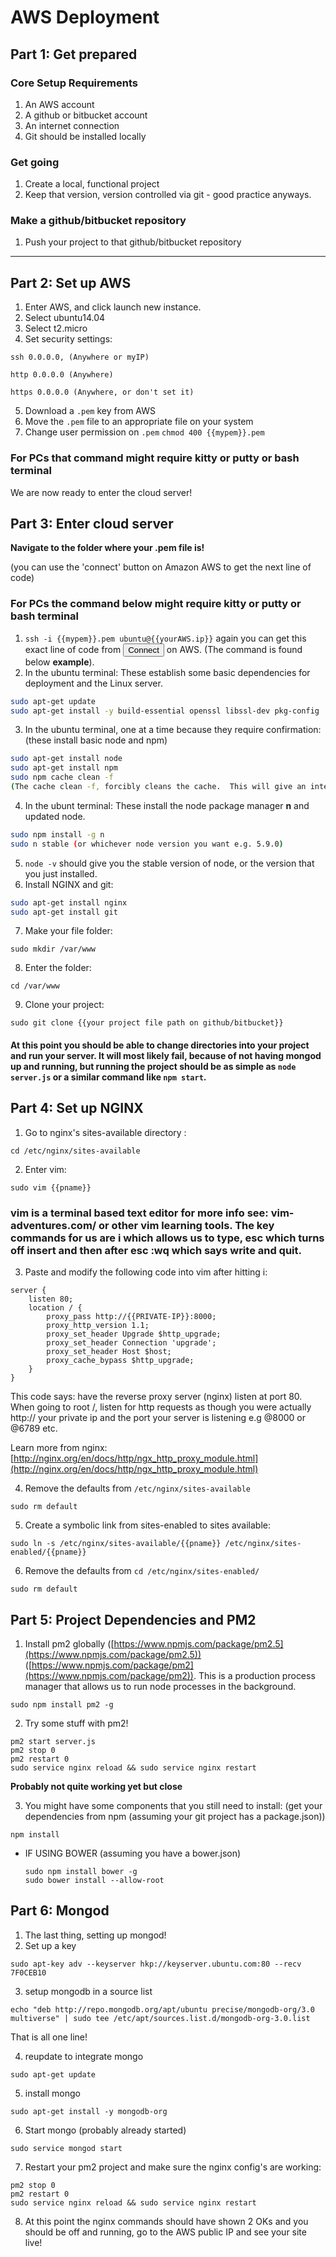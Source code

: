 # AWS Deployment
## Part 1: Get prepared
### Core Setup Requirements
1. An AWS account 
2. A github or bitbucket account 
3. An internet connection 
4. Git should be installed locally

### Get going
1. Create a local, functional project 
2. Keep that version, version controlled via git - good practice anyways.

### Make a github/bitbucket repository
1. Push your project to that github/bitbucket repository

--------------------------------------------------------------------------------

## Part 2: Set up AWS
1. Enter AWS, and click launch new instance. 
2. Select ubuntu14.04 
3. Select t2.micro 
4. Set security settings:

  `ssh 0.0.0.0, (Anywhere or myIP)`

  `http 0.0.0.0 (Anywhere)`

  `https 0.0.0.0 (Anywhere, or don't set it)` 

5. Download a `.pem` key from AWS 
6. Move the `.pem` file to an appropriate file on your system 
7. Change user permission on `.pem` `chmod 400 {{mypem}}.pem`

### For PCs that command might require kitty or putty or bash terminal
We are now ready to enter the cloud server!

## Part 3: Enter cloud server
**Navigate to the folder where your .pem file is!**

(you can use the 'connect' button on Amazon AWS to get the next line of code)

### For PCs the command below might require kitty or putty or bash terminal
1. `ssh -i {{mypem}}.pem ubuntu@{{yourAWS.ip}}` again you can get this exact line of code from <button> Connect </button> on AWS. (The command is found below **example**). 
2. In the ubuntu terminal: These establish some basic dependencies for deployment and the Linux server.
  
  ```bash
  sudo apt-get update
  sudo apt-get install -y build-essential openssl libssl-dev pkg-config
  ```
  
3. In the ubuntu terminal, one at a time because they require confirmation: (these install basic node and npm)
  
  ```bash
  sudo apt-get install node
  sudo apt-get install npm
  sudo npm cache clean -f
  (The cache clean -f, forcibly cleans the cache.  This will give an interesting comment:))
  ```
  
4. In the ubunt terminal:  These install the node package manager **n** and updated node.
  
  ```bash
  sudo npm install -g n
  sudo n stable (or whichever node version you want e.g. 5.9.0)
  ```
  
5. `node -v` should give you the stable version of node, or the version that you just installed. 
6. Install NGINX and git:
  
  ```bash
  sudo apt-get install nginx
  sudo apt-get install git
  ```
  
7. Make your file folder:
  
  ```
  sudo mkdir /var/www
  ```
  
8. Enter the folder:
  
  ```
  cd /var/www
  ```
  
9. Clone your project:
  
  ```
  sudo git clone {{your project file path on github/bitbucket}}
  ```
  
#### At this point you should be able to change directories into your project and run your server.  It will most likely fail, because of not having mongod up and running, but running the project should be as simple as `node server.js` or a similar command like `npm start`.
## Part 4: Set up NGINX
1. Go to nginx's sites-available directory  :

  `cd /etc/nginx/sites-available`

2. Enter vim:

  `sudo vim {{pname}}`

  ### vim is a terminal based text editor for more info see: vim-adventures.com/ or other vim learning tools.  The key commands for us are **i** which allows us to type, **esc** which turns off insert and then after **esc** **:wq** which says write and quit.
3. Paste and modify the following code into vim after hitting i:

  ```
  server {
      listen 80;
      location / {
          proxy_pass http://{{PRIVATE-IP}}:8000;
          proxy_http_version 1.1;
          proxy_set_header Upgrade $http_upgrade;
          proxy_set_header Connection 'upgrade';
          proxy_set_header Host $host;
          proxy_cache_bypass $http_upgrade;
      }
  }
  ```

  This code says: have the reverse proxy server (nginx) listen at port 80.  When going to root /, listen for http requests as though you were actually http:// your private ip and the port your server is listening e.g @8000 or @6789 etc.

  Learn more from nginx: [http://nginx.org/en/docs/http/ngx_http_proxy_module.html](http://nginx.org/en/docs/http/ngx_http_proxy_module.html)
  
4. Remove the defaults from `/etc/nginx/sites-available`

  `sudo rm default`

5. Create a symbolic link from sites-enabled to sites available:

  `sudo ln -s /etc/nginx/sites-available/{{pname}} /etc/nginx/sites-enabled/{{pname}}`

6. Remove the defaults from `cd /etc/nginx/sites-enabled/`

  `sudo rm default`

## Part 5: Project Dependencies and PM2
1. Install pm2 globally ([https://www.npmjs.com/package/pm2.5](https://www.npmjs.com/package/pm2.5)) ([https://www.npmjs.com/package/pm2](https://www.npmjs.com/package/pm2)).  This is a production process manager that allows us to run node processes in the background.

  `sudo npm install pm2 -g`

2. Try some stuff with pm2!

  ```
  pm2 start server.js
  pm2 stop 0
  pm2 restart 0
  sudo service nginx reload && sudo service nginx restart
  ```

  **Probably not quite working yet but close** 

3. You might have some components that you still need to install: (get your dependencies from npm (assuming your git project has a package.json))

  `npm install`

  * IF USING BOWER (assuming you have a bower.json)

    ```
    sudo npm install bower -g
    sudo bower install --allow-root
    ```

## Part 6: Mongod
1. The last thing, setting up mongod! 
2. Set up a key

  `sudo apt-key adv --keyserver hkp://keyserver.ubuntu.com:80 --recv 7F0CEB10`

3. setup mongodb in a source list

  `echo "deb http://repo.mongodb.org/apt/ubuntu precise/mongodb-org/3.0 multiverse" | sudo tee /etc/apt/sources.list.d/mongodb-org-3.0.list`

  That is all one line! 

4. reupdate to integrate mongo

  `sudo apt-get update`

5. install mongo

  `sudo apt-get install -y mongodb-org`

6. Start mongo (probably already started)

  `sudo service mongod start`

7. Restart your pm2 project and make sure the nginx config's are working:

  ```
  pm2 stop 0
  pm2 restart 0
  sudo service nginx reload && sudo service nginx restart
  ```

8. At this point the nginx commands should have shown 2 OKs and you should be off and running, go to the AWS public IP and see your site live!
